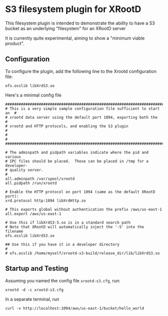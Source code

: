 
S3 filesystem plugin for XRootD
================================

This filesystem plugin is intended to demonstrate the ability to have a S3 bucket as an
underlying "filesystem" for an XRootD server

It is currently quite experimental, aiming to show a "minimum viable product".

Configuration
-------------

To configure the plugin, add the following line to the Xrootd configuration file:

```
ofs.osslib libXrdS3.so
```

Here's a minimal config file

```
###########################################################################
# This is a very simple sample configuration file sufficient to start an  #
# xrootd data server using the default port 1094, exporting both the      #
# xrootd and HTTP protocols, and enabling the S3 plugin                   #
#                                                                         #
###########################################################################

# The adminpath and pidpath variables indicate where the pid and various
# IPC files should be placed.  These can be placed in /tmp for a developer-
# quality server.
#
all.adminpath /var/spool/xrootd
all.pidpath /run/xrootd

# Enable the HTTP protocol on port 1094 (same as the default XRootD port):
xrd.protocol http:1094 libXrdHttp.so

# This exports global without authentication the prefix /aws/us-east-1
all.export /aws/us-east-1

# Use this if libXrdS3-5.so is in a standard search path
# Note that XRootD will automatically inject the '-5' into the filename
ofs.osslib libXrdS3.so

## Use this if you have it in a developer directory
#
# ofs.osslib /home/myself/xrootd-s3-build/release_dir/lib/libXrdS3.so
```

Startup and Testing
-------------------

Assuming you named the config file `xrootd-s3.cfg`, run:

```
xrootd -d -c xrootd-s3.cfg
```

In a separate terminal, run

```
curl -v http://localhost:1094/aws/us-east-1/bucket/hello_world
```
